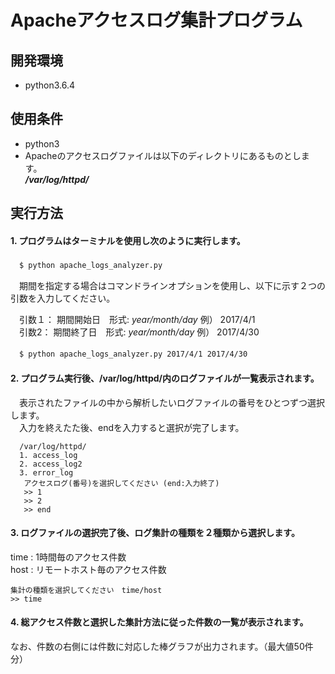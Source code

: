 # Apacheアクセスログ集計プログラム

## 開発環境  
* python3.6.4

## 使用条件
* python3  
* Apacheのアクセスログファイルは以下のディレクトリにあるものとします。  
    ***/var/log/httpd/***   
    
## 実行方法  
#### 1. プログラムはターミナルを使用し次のように実行します。  
 　`$ python apache_logs_analyzer.py`   

 　期間を指定する場合はコマンドラインオプションを使用し、以下に示す２つの引数を入力してください。 

 　引数１： 期間開始日　形式: *year/month/day*  例） 2017/4/1  
 　引数2： 期間終了日　形式: *year/month/day*  例） 2017/4/30  

 　`$ python apache_logs_analyzer.py 2017/4/1 2017/4/30`  

#### 2. プログラム実行後、/var/log/httpd/内のログファイルが一覧表示されます。  
 　表示されたファイルの中から解析したいログファイルの番号をひとつずつ選択します。  
 　入力を終えたた後、endを入力すると選択が完了します。  

      /var/log/httpd/  
      1. access_log  
      2. access_log2  
      3. error_log  
       アクセスログ(番号)を選択してください (end:入力終了)  
       >> 1  
       >> 2  
       >> end  

#### 3. ログファイルの選択完了後、ログ集計の種類を２種類から選択します。 
time : 1時間毎のアクセス件数  
host : リモートホスト毎のアクセス件数 

    集計の種類を選択してください　time/host   
    >> time  

#### 4. 総アクセス件数と選択した集計方法に従った件数の一覧が表示されます。  
なお、件数の右側には件数に対応した棒グラフが出力されます。（最大値50件分）  
